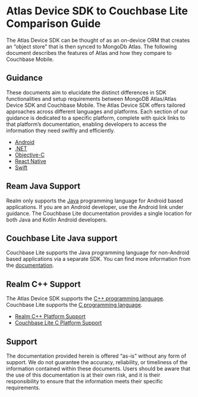 # Atlas Device SDK to Couchbase Lite Comparison Guide
The Atlas Device SDK can be thought of as an on-device ORM that creates an “object store” that is then synced to MongoDb Atlas.  The following document describes the features of Atlas and how they compare to Couchbase Mobile.

## Guidance

These documents aim to elucidate the distinct differences in SDK functionalities and setup requirements between MongoDB Atlas/Atlas Device SDK and Couchbase Mobile. The Atlas Device SDK offers tailored approaches across different languages and platforms. Each section of our guidance is dedicated to a specific platform, complete with quick links to that platform’s documentation, enabling developers to access the information they need swiftly and efficiently.

- [Android](android.md)
- [.NET](dotnet.md)
- [Objective-C](objectivec.md)
- [React Native](reactnative.md)
- [Swift](swift.md)

## Ream Java Support

Realm only supports the [Java](https://www.mongodb.com/docs/atlas/device-sdks/sdk/java/#sdk-in-maintenance-mode) programming language for Android based applications.  If you are an Android developer, use the Android link under guidance.  The Couchbase Lite documentation provides a single location for both Java and Kotlin Android developers.

## Couchbase Lite Java support
Couchbase Lite supports the Java programming language for non-Android based applications via a separate SDK. You can find more information from the [documentation](https://docs.couchbase.com/couchbase-lite/current/java/gs-prereqs.html).  

## Realm C++ Support
The Atlas Device SDK supports the [C++ programming language](https://www.mongodb.com/docs/atlas/device-sdks/sdk/cpp/).   Couchbase Lite supports the [C programming language](https://docs.couchbase.com/couchbase-lite/current/c/gs-install.html).  

- [Realm C++ Platform Support](https://github.com/realm/realm-cpp?tab=readme-ov-file#getting-started)
- [Couchbase Lite C Platform Support](https://docs.couchbase.com/couchbase-lite/current/c/gs-install.html#lbl-platforms)
## Support

The documentation provided herein is offered “as-is” without any form of support. We do not guarantee the accuracy, reliability, or timeliness of the information contained within these documents. Users should be aware that the use of this documentation is at their own risk, and it is their responsibility to ensure that the information meets their specific requirements.